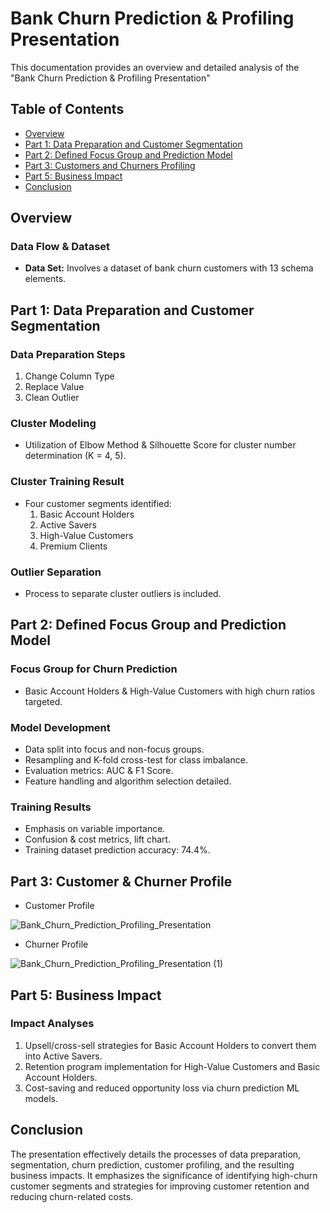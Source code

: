 # Bank Churn Prediction & Profiling Presentation

This documentation provides an overview and detailed analysis of the "Bank Churn Prediction & Profiling Presentation"
## Table of Contents

- [Overview](#overview)
- [Part 1: Data Preparation and Customer Segmentation](#part-1-data-preparation-and-customer-segmentation)
- [Part 2: Defined Focus Group and Prediction Model](#part-2-defined-focus-group-and-prediction-model)
- [Part 3: Customers and Churners Profiling](#part-3-customers-and-churners-profiling)
- [Part 5: Business Impact](#part-5-business-impact)
- [Conclusion](#conclusion)

## Overview

### Data Flow & Dataset
- **Data Set:** Involves a dataset of bank churn customers with 13 schema elements.

## Part 1: Data Preparation and Customer Segmentation

### Data Preparation Steps
1. Change Column Type
2. Replace Value
3. Clean Outlier

### Cluster Modeling
- Utilization of Elbow Method & Silhouette Score for cluster number determination (K = 4, 5).

### Cluster Training Result
- Four customer segments identified:
  1. Basic Account Holders
  2. Active Savers
  3. High-Value Customers
  4. Premium Clients

### Outlier Separation
- Process to separate cluster outliers is included.

## Part 2: Defined Focus Group and Prediction Model

### Focus Group for Churn Prediction
- Basic Account Holders & High-Value Customers with high churn ratios targeted.

### Model Development
- Data split into focus and non-focus groups.
- Resampling and K-fold cross-test for class imbalance.
- Evaluation metrics: AUC & F1 Score.
- Feature handling and algorithm selection detailed.

### Training Results
- Emphasis on variable importance.
- Confusion & cost metrics, lift chart.
- Training dataset prediction accuracy: 74.4%.

## Part 3: Customer & Churner Profile
- Customer Profile
  
![Bank_Churn_Prediction_Profiling_Presentation](https://github.com/Toeyeses/Bank_ChurnPredict-Profile/assets/128026055/7bbed546-2621-41cb-a8e0-8806b18f2ea7)

- Churner Profile

![Bank_Churn_Prediction_Profiling_Presentation (1)](https://github.com/Toeyeses/Bank_ChurnPredict-Profile/assets/128026055/57bd0e3e-5508-4f94-a6b2-dc7f457545f2)


## Part 5: Business Impact

### Impact Analyses
1. Upsell/cross-sell strategies for Basic Account Holders to convert them into Active Savers.
2. Retention program implementation for High-Value Customers and Basic Account Holders.
3. Cost-saving and reduced opportunity loss via churn prediction ML models.

## Conclusion

The presentation effectively details the processes of data preparation, segmentation, churn prediction, customer profiling, and the resulting business impacts. It emphasizes the significance of identifying high-churn customer segments and strategies for improving customer retention and reducing churn-related costs.
